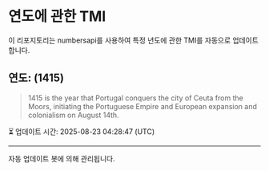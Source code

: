 
# 연도에 관한 TMI

이 리포지토리는 numbersapi를 사용하여 특정 년도에 관한 TMI를 자동으로 업데이트합니다.

## 연도: (1415)
> 1415 is the year that Portugal conquers the city of Ceuta from the Moors, initiating the Portuguese Empire and European expansion and colonialism on August 14th.

⏳ 업데이트 시간: 2025-08-23 04:28:47 (UTC)

---
자동 업데이트 봇에 의해 관리됩니다.

